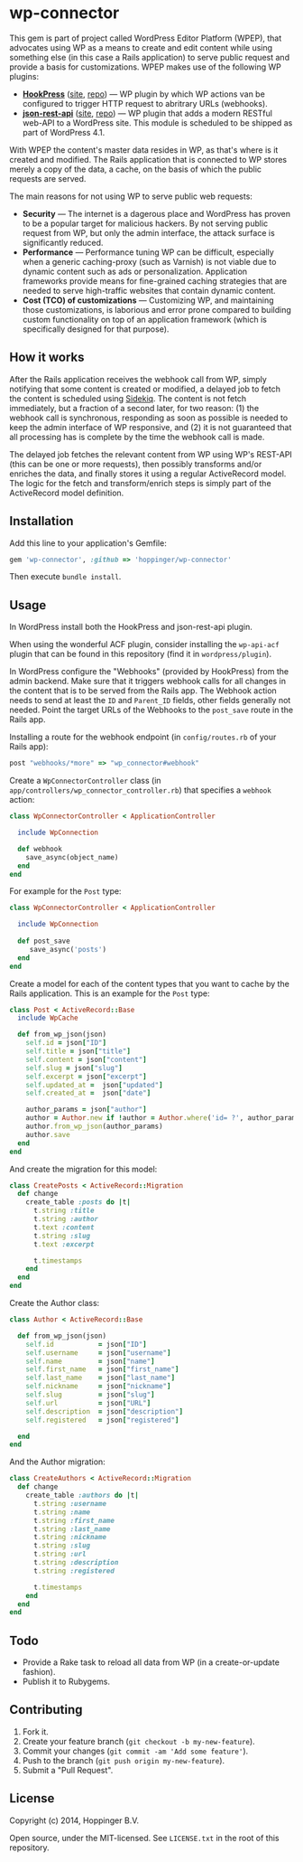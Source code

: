 wp-connector
============

This gem is part of project called WordPress Editor Platform (WPEP), that advocates using WP as a means to create and edit content while using something else (in this case a Rails application) to serve public request and provide a basis for customizations.  WPEP makes use of the following WP plugins:

* [**HookPress**](https://wordpress.org/plugins/hookpress) ([site](http://mitcho.com/code/hookpress), [repo](https://github.com/mitcho/hookpress)) — WP plugin by which WP actions van be configured to trigger HTTP request to abritrary URLs (webhooks).
* [**json-rest-api**](https://wordpress.org/plugins/json-rest-api) ([site](http://wp-api.org), [repo](https://github.com/WP-API/WP-API)) — WP plugin that adds a modern RESTful web-API to a WordPress site. This module is scheduled to be shipped as part of WordPress 4.1.

With WPEP the content's master data resides in WP, as that's where is it created and modified.  The Rails application that is connected to WP stores merely a copy of the data, a cache, on the basis of which the public requests are served.

The main reasons for not using WP to serve public web requests:

* **Security** — The internet is a dagerous place and WordPress has proven to be a popular target for malicious hackers. By not serving public request from WP, but only the admin interface, the attack surface is significantly reduced.
* **Performance** — Performance tuning WP can be difficult, especially when a generic caching-proxy (such as Varnish) is not viable due to dynamic content such as ads or personalization.  Application frameworks provide means for fine-grained caching strategies that are needed to serve high-traffic websites that contain dynamic content.
* **Cost (TCO) of customizations** — Customizing WP, and maintaining those customizations, is laborious and error prone compared to building custom functionality on top of an application framework (which is specifically designed for that purpose).



## How it works

After the Rails application receives the webhook call from WP, simply notifying that some content is created or modified, a delayed job to fetch the content is scheduled using [Sidekiq](http://sidekiq.org).  The content is not fetch immediately, but a fraction of a second later, for two reason: (1) the webhook call is synchronous, responding as soon as possible is needed to keep the admin interface of WP responsive, and (2) it is not guaranteed that all processing has is complete by the time the webhook call is made.

The delayed job fetches the relevant content from WP using WP's REST-API (this can be one or more requests), then possibly transforms and/or enriches the data, and finally stores it using a regular ActiveRecord model. The logic for the fetch and transform/enrich steps is simply part of the ActiveRecord model definition.



## Installation

Add this line to your application's Gemfile:

```ruby
gem 'wp-connector', :github => 'hoppinger/wp-connector'
```

Then execute `bundle install`.



## Usage

In WordPress install both the HookPress and json-rest-api plugin.

When using the wonderful ACF plugin, consider installing the `wp-api-acf` plugin that can be found in this repository (find it in `wordpress/plugin`).

In WordPress configure the "Webhooks" (provided by HookPress) from the admin backend. Make sure that it triggers webhook calls for all changes in the content that is to be served from the Rails app.  The Webhook action needs to send at least the `ID` and `Parent_ID` fields, other fields generally not needed.  Point the target URLs of the Webhooks to the `post_save` route in the Rails app.

Installing a route for the webhook endpoint (in `config/routes.rb` of your Rails app):

```ruby
post "webhooks/*more" => "wp_connector#webhook"
```

Create a `WpConnectorController` class (in `app/controllers/wp_connector_controller.rb`) that specifies a `webhook` action:

```ruby
class WpConnectorController < ApplicationController

  include WpConnection

  def webhook
    save_async(object_name) 
  end
end
```
For example for the `Post` type:

```ruby
class WpConnectorController < ApplicationController

  include WpConnection
  
  def post_save
     save_async('posts') 
  end
end
```

Create a model for each of the content types that you want to cache by the Rails application. This is an example for the `Post` type:

```ruby
class Post < ActiveRecord::Base
  include WpCache

  def from_wp_json(json)
    self.id = json["ID"]
    self.title = json["title"]
    self.content = json["content"]
    self.slug = json["slug"]
    self.excerpt = json["excerpt"]
    self.updated_at =  json["updated"]
    self.created_at =  json["date"]

    author_params = json["author"]
    author = Author.new if !author = Author.where('id= ?', author_params["ID"]).first
    author.from_wp_json(author_params)
    author.save
  end
end
```
And create the migration for this model:

```ruby
class CreatePosts < ActiveRecord::Migration
  def change
    create_table :posts do |t|
      t.string :title
      t.string :author
      t.text :content
      t.string :slug
      t.text :excerpt

      t.timestamps
    end
  end
end
```

Create the Author class:
```ruby
class Author < ActiveRecord::Base

  def from_wp_json(json)
    self.id           = json["ID"]
    self.username     = json["username"]
    self.name         = json["name"]
    self.first_name   = json["first_name"]
    self.last_name    = json["last_name"]
    self.nickname     = json["nickname"]
    self.slug         = json["slug"]
    self.url          = json["URL"]
    self.description  = json["description"]
    self.registered   = json["registered"]

  end
end
```

And the Author migration:
```ruby
class CreateAuthors < ActiveRecord::Migration
  def change
    create_table :authors do |t|
      t.string :username
      t.string :name
      t.string :first_name
      t.string :last_name
      t.string :nickname
      t.string :slug
      t.string :url
      t.string :description
      t.string :registered

      t.timestamps
    end
  end
end
```


## Todo

* Provide a Rake task to reload all data from WP (in a create-or-update fashion).
* Publish it to Rubygems.



## Contributing

1. Fork it.
2. Create your feature branch (`git checkout -b my-new-feature`).
3. Commit your changes (`git commit -am 'Add some feature'`).
4. Push to the branch (`git push origin my-new-feature`).
5. Submit a "Pull Request".



## License

Copyright (c) 2014, Hoppinger B.V.

Open source, under the MIT-licensed. See `LICENSE.txt` in the root of this repository.
